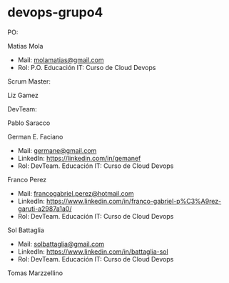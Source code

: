 # devops-grupo4
PO: 

Matias Mola

- Mail: molamatias@gmail.com
- Rol: P.O.
Educación IT: Curso de Cloud Devops

Scrum Master: 

Liz Gamez

DevTeam:

Pablo Saracco

German E. Faciano
- Mail: germane@gmail.com
- LinkedIn: https://linkedin.com/in/gemanef
- Rol: DevTeam.
Educación IT: Curso de Cloud Devops


Franco Perez
- Mail: francogabriel.perez@hotmail.com
- LinkedIn: https://www.linkedin.com/in/franco-gabriel-p%C3%A9rez-garuti-a2987a1a0/
- Rol: DevTeam.
Educación IT: Curso de Cloud Devops


Sol Battaglia
- Mail: solbattaglia@gmail.com
- LinkedIn: https://www.linkedin.com/in/battaglia-sol
- Rol: DevTeam.
Educación IT: Curso de Cloud Devops

Tomas Marzzellino



